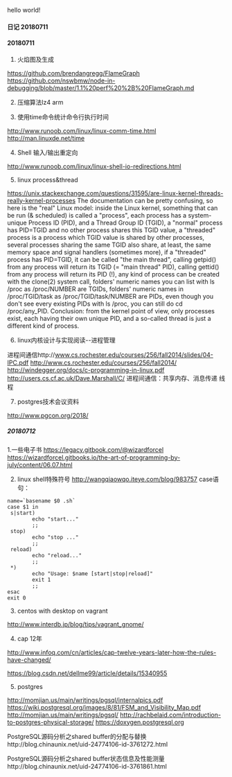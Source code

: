 hello world!

#### 日记 20180711

#### 20180711 

1. 火焰图及生成 

https://github.com/brendangregg/FlameGraph
https://github.com/nswbmw/node-in-debugging/blob/master/1.1%20perf%20%2B%20FlameGraph.md

2. 压缩算法lz4 arm

3. 使用time命令统计命令行执行时间

http://www.runoob.com/linux/linux-comm-time.html
http://man.linuxde.net/time

4. Shell 输入/输出重定向

http://www.runoob.com/linux/linux-shell-io-redirections.html

5. linux process&thread

https://unix.stackexchange.com/questions/31595/are-linux-kernel-threads-really-kernel-processes
The documentation can be pretty confusing, so here is the "real" Linux model:
inside the Linux kernel, something that can be run (& scheduled) is called a "process",
each process has a system-unique Process ID (PID), and a Thread Group ID (TGID),
a "normal" process has PID=TGID and no other process shares this TGID value,
a "threaded" process is a process which TGID value is shared by other processes,
several processes sharing the same TGID also share, at least, the same memory space and signal handlers (sometimes more),
if a "threaded" process has PID=TGID, it can be called "the main thread",
calling getpid() from any process will return its TGID (= "main thread" PID),
calling gettid() from any process will return its PID (!),
any kind of process can be created with the clone(2) system call,
folders' numeric names you can list with ls /proc as /proc/NUMBER are TGIDs,
folders' numeric names in /proc/TGID/task as /proc/TGID/task/NUMBER are PIDs,
even though you don't see every existing PIDs with ls /proc, you can still do cd /proc/any_PID.
Conclusion: from the kernel point of view, only processes exist, each having their own unique PID, and a so-called thread is just a different kind of process.

6. linux内核设计与实现阅读--进程管理

进程间通信http://www.cs.rochester.edu/courses/256/fall2014/slides/04-IPC.pdf
http://www.cs.rochester.edu/courses/256/fall2014/
http://windegger.org/docs/c-programming-in-linux.pdf
http://users.cs.cf.ac.uk/Dave.Marshall/C/
进程间通信：共享内存、消息传递
线程

7. postgres技术会议资料

http://www.pgcon.org/2018/


##### 20180712

1.一些电子书 
https://legacy.gitbook.com/@wizardforcel
https://wizardforcel.gitbooks.io/the-art-of-programming-by-july/content/06.07.html

2. linux shell特殊符号
http://wangqiaowqo.iteye.com/blog/983757
case语句：
```shell
name=`basename $0 .sh`
case $1 in
 s|start)
        echo "start..."
        ;;
 stop)
        echo "stop ..."
        ;;
 reload)
        echo "reload..."
        ;;
 *)
        echo "Usage: $name [start|stop|reload]"
        exit 1
        ;;
esac
exit 0
```

3. centos with desktop on vagrant

http://www.interdb.jp/blog/tips/vagrant_gnome/


4. cap 12年

http://www.infoq.com/cn/articles/cap-twelve-years-later-how-the-rules-have-changed/

https://blog.csdn.net/dellme99/article/details/15340955


5. postgres

http://momjian.us/main/writings/pgsql/internalpics.pdf
https://wiki.postgresql.org/images/8/81/FSM_and_Visibility_Map.pdf
http://momjian.us/main/writings/pgsql/
http://rachbelaid.com/introduction-to-postgres-physical-storage/
https://doxygen.postgresql.org

PostgreSQL源码分析之shared buffer的分配与替换http://blog.chinaunix.net/uid-24774106-id-3761272.html

PostgreSQL源码分析之shared buffer状态信息及性能测量http://blog.chinaunix.net/uid-24774106-id-3761861.html




